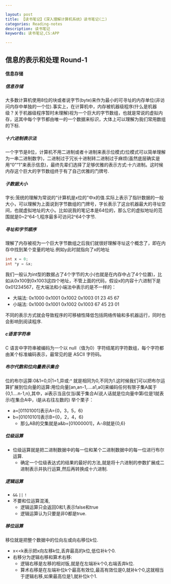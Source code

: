 ```yaml
---

layout: post
title: 【读书笔记】《深入理解计算机系统》读书笔记(二)
categories: Reading-notes
description: 读书笔记
keywords: 读书笔记,CS:APP

---
```


## 信息的表示和处理  Round-1

#### 信息存储
##### 信息存储
大多数计算机使用8位的块或者说字节(byte)来作为最小的可寻址的内存单位(非访问内存中单独的一个位).事实上，在计算机中，内存被机器级程序(什么是机器级？关于机器级程序暂时未理解)视为一个巨大的字节数组，也就是常说的虚拟内存，这其中每个字节都由唯一的一个数据来标识，大体上可以理解为我们常用数组的下标.

##### 十六进制表示法
一个字节是8位，计算机不用二进制或者十进制来表示位模式(位模式可以简单理解为一串二进制数字)，二进制过于冗长十进制转二进制过于麻烦(虽然底层确实是用“0”“1”来表示信息)，最终先辈们选择了足够优雅的表示方式:十六进制。这时候内存这个巨大的字节数组终于有了自己优雅的门牌号.

##### 子数据大小
字长:笼统的理解为常说的“计算机是x位的”中x的值.实际上表示了指针数据的一般大小，可以理解为上面说到字节数组的门牌号，字长表示了这台机器最大的寻址空间，也就虚拟地址的大小。比如说我的笔记本是64位的，那么它的虚拟地址的范围就是0~2^64-1,程序最多可访问2^64个字节.

##### 寻址和字节顺序
理解了内存被视为一个巨大字节数组之后我们就很好理解寻址这个概念了，即在内存中找到某个变量的地址.例如y此时就指向了x的地址
```c 
int x = 0;
int *y = &x;
```
我们一般认为int型的数据占了4个字节的大小(也就是在内存中占了4个位置)，比如从0x100到0x1003这四个地址，不管上面的代码，假设x的内容十六进制下是0x01234567，在大端法和小端法中表示的是不一样的：
* 大端法:
0x1000  0x1001  0x1002  0x1003 
   01          23          45          67 
* 小端法:
 0x1000 0x1001  0x1002  0x1003 
    67	45      23    01

不同的表示方式就会导致程序的可移植性降低包括网络传输和多机器运行，同时也会影响到阅读程序.

##### c语言字符串
C 语言中字符串被编码为一个以 null（值为0）字符结尾的字符数组，每个字符都由某个标准编码表示，最常见的是 ASCII 字符码。

##### 布尔代数和位向量表示集合
位的布尔运算:0&1=0,0|1=1,异或:^ 就是相同为0,不同为1.这时候我们可以把布尔运算扩展到位向量的运算:用位向量[an,an-1,....a1,a0]来编码任何有限子集A属于{0,1....n-1,n},其中，ai表示当且仅当i属于集合A(说人话就是位向量中第i位是1就表示i在集合A中，i是从右往左数的)
举个栗子：
* a=[01101001]表示A={0，3，5，6}
* b=[01010101]表示B={0，2，4，6}
  * 那么AB的交集就是a&b=[01000001]，A∩B就是{0,6}

##### 位级运算
* 位级运算就是把二进制数据中的每一位和某个二进制数据中的每一位进行布尔运算.
  * 确定一个位级表达式的结果的最好的方法,就是将十六进制的参数扩展成二进制表示并执行运算,然后再转换成十六进制.

##### 逻辑运算
*  `&&`    `||`    `!`
* 不要和位运算混淆,
  * 逻辑运算只会返回0和1,表示false和true
  * 逻辑运算认为只要是非0都是true.


##### 移位运算
移位就是把整个数据中的位向左或向右移位k位.
* x<<k表示把x向左移k位,丢弃最高的k位,低位补k个0.
* 右移分为逻辑右移和算术右移:
  * 逻辑右移是左移的相对版,就是在左端补k个0,右端丢弃k位.
  * 算术右移是在左端补位k个最高有效位,最高有效位是0,就补k个0,这就相当于逻辑右移,如果最高位是1,就补位k个1.













